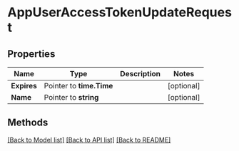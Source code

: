 # AppUserAccessTokenUpdateRequest

## Properties

Name | Type | Description | Notes
------------ | ------------- | ------------- | -------------
**Expires** | Pointer to **time.Time** |  | [optional] 
**Name** | Pointer to **string** |  | [optional] 

## Methods


[[Back to Model list]](../README.md#documentation-for-models) [[Back to API list]](../README.md#documentation-for-api-endpoints) [[Back to README]](../README.md)


